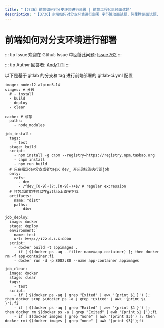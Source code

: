 ```yaml
---
title: "【Q736】前端如何对分支环境进行部署 | 前端工程化高频面试题"
description: "【Q736】前端如何对分支环境进行部署 字节跳动面试题、阿里腾讯面试题、美团小米面试题。"
---
```


# 前端如何对分支环境进行部署

::: tip Issue
欢迎在 Gtihub Issue 中回答此问题: [Issue 762](https://github.com/shfshanyue/Daily-Question/issues/762)
:::

::: tip Author
回答者: [AndyTiTi](https://github.com/AndyTiTi)
:::

以下是基于 gitlab 的分支和 tag 进行前端部署的.gitlab-ci.yml 配置

```
image: node:12-alpine3.14
stages: # 分段
  # - install
  - build
  - deploy
  - clear

cache: # 缓存
  paths:
    - node_modules

job_install:
  tags:
    - test
  stage: build
  script:
    - npm install -g cnpm --registry=https://registry.npm.taobao.org
    - cnpm install
    - npm run build
  # 只在指定dev分支或者tag以 dev_ 开头的标签执行该job
  only:
    refs:
      - dev
      - /^dev_[0-9]+(?:.[0-9]+)+$/ # regular expression
  # 打包后的文件可以在gitlab上直接下载
  artifacts:
    name: "dist"
    paths:
      - dist

job_deploy:
  image: docker
  stage: deploy
  environment:
    name: test
    url: http://172.6.6.6:8000
  script:
    - docker build -t appimages .
    - if [ $(docker ps -aq --filter name=app-container) ]; then docker rm -f app-container;fi
    - docker run -d -p 8082:80 --name app-container appimages

job_clear:
  image: docker
  stage: clear
  tags:
    - test
  script:
    - if [ $(docker ps -aq | grep "Exited" | awk '{print $1 }') ]; then docker stop $(docker ps -a | grep "Exited" | awk '{print $1 }');fi
    - if [ $(docker ps -aq | grep "Exited" | awk '{print $1 }') ]; then docker rm $(docker ps -a | grep "Exited" | awk '{print $1 }');fi
    - if [ $(docker images | grep "none" | awk '{print $3}') ]; then docker rmi $(docker images | grep "none" | awk '{print $3}');fi
```
